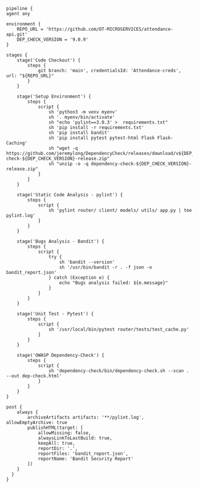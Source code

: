     pipeline {
    agent any
    
    environment {
        REPO_URL = 'https://github.com/OT-MICROSERVICES/attendance-api.git'
        DEP_CHECK_VERSION = '9.0.9'
    }
    
    stages {
        stage('Code Checkout') {
            steps {
                git branch: 'main', credentialsId: 'Attendance-creds', url: "${REPO_URL}"
            }
        }

        stage('Setup Environment') {
            steps {
                script {
                    sh 'python3 -m venv myenv'
                    sh '. myenv/bin/activate'
                    sh "echo 'pylint==3.0.3' >  requirements.txt"
                    sh 'pip install -r requirements.txt'
                    sh 'pip install bandit'
                    sh 'pip install pytest pytest-html Flask Flask-Caching'
                    sh "wget -q https://github.com/jeremylong/DependencyCheck/releases/download/v${DEP_CHECK_VERSION}/dependency-check-${DEP_CHECK_VERSION}-release.zip"
                    sh "unzip -o -q dependency-check-${DEP_CHECK_VERSION}-release.zip"
                }
            }
        }

        stage('Static Code Analysis - pylint') {
            steps {
                script {
                    sh 'pylint router/ client/ models/ utils/ app.py | tee pylint.log'
                }
            }
        }

        stage('Bugs Analysis - Bandit') {
            steps {
                script {
                    try {
                        sh 'bandit --version'
                        sh '/usr/bin/bandit -r . -f json -o bandit_report.json'
                    } catch (Exception e) {
                        echo "Bugs analysis failed: ${e.message}"
                    }
                }
            }
        }

        stage('Unit Test - Pytest') {
            steps {
                script {
                    sh '/usr/local/bin/pytest router/tests/test_cache.py'
                }
            }
        }

        stage('OWASP Dependency-Check') {
            steps {
                script {
                    sh 'dependency-check/bin/dependency-check.sh --scan . --out dep-check.html'
                }
            }
        }
    }

    post {
        always {
            archiveArtifacts artifacts: '**/pylint.log', allowEmptyArchive: true
            publishHTML(target: [
                allowMissing: false,
                alwaysLinkToLastBuild: true,
                keepAll: true,
                reportDir: '.',
                reportFiles: 'bandit_report.json',
                reportName: 'Bandit Security Report'
            ])
        }
      }
    }

